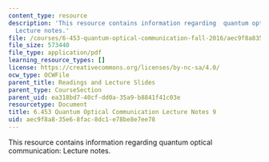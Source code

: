 ```yaml
---
content_type: resource
description: 'This resource contains information regarding  quantum optical communication:
  Lecture notes.'
file: /courses/6-453-quantum-optical-communication-fall-2016/aec9f8a835e68fac8dc1e78be8e7ee78_MIT6_453F16_Lect9.pdf
file_size: 573440
file_type: application/pdf
learning_resource_types: []
license: https://creativecommons.org/licenses/by-nc-sa/4.0/
ocw_type: OCWFile
parent_title: Readings and Lecture Slides
parent_type: CourseSection
parent_uid: ea318bd7-40cf-dd0a-35a9-b8841f41c03e
resourcetype: Document
title: 6.453 Quantum Optical Communication Lecture Notes 9
uid: aec9f8a8-35e6-8fac-8dc1-e78be8e7ee78
---
```

This resource contains information regarding  quantum optical communication: Lecture notes.
